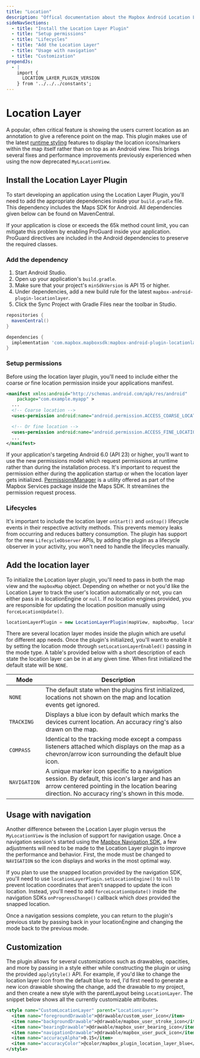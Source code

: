 ```yaml
---
title: "Location"
description: "Offical documentation about the Mapbox Android Location Layer Plugin. Show the Android device's location on a Mapbox Map in just a few quick steps."
sideNavSections:
  - title: "Install the Location Layer Plugin"
  - title: "Setup permissions"
  - title: "Lifecycles"
  - title: "Add the Location Layer"
  - title: "Usage with navigation"
  - title: "Customization"
prependJs:
  - |
    import {
      LOCATION_LAYER_PLUGIN_VERSION
    } from '../../../constants';
---
```

# Location Layer
A popular, often critical feature is showing the users current location as an annotation to give a reference point on the map. This plugin makes use of the latest [runtime styling](/android-docs/map-sdk/overview/runtime-styling/) features to display the location icons/markers within the map itself rather than on top as an Android view. This brings several fixes and performance improvements previously experienced when using the now deprecated `MyLocationView`.

## Install the Location Layer Plugin
To start developing an application using the Location Layer Plugin, you'll need to add the appropriate dependencies inside your `build.gradle` file. This dependency includes the Maps SDK for Android. All dependencies given below can be found on MavenCentral.

If your application is close or exceeds the 65k method count limit, you can mitigate this problem by enabling ProGuard inside your application. ProGuard directives are included in the Android dependencies to preserve the required classes.

### Add the dependency

1. Start Android Studio.
2. Open up your application's `build.gradle`.
3. Make sure that your project's `minSdkVersion` is API 15 or higher.
4. Under dependencies, add a new build rule for the latest `mapbox-android-plugin-locationlayer`.
5. Click the Sync Project with Gradle Files near the toolbar in Studio.

```groovy
repositories {
  mavenCentral()
}

dependencies {
  implementation 'com.mapbox.mapboxsdk:mapbox-android-plugin-locationlayer:{{ LOCATION_LAYER_PLUGIN_VERSION }}'
}
```

### Setup permissions
Before using the location layer plugin, you'll need to include either the coarse _or_ fine location permission inside your applications manifest.

```xml
<manifest xmlns:android="http://schemas.android.com/apk/res/android"
    package="com.example.myapp" >
  ...
  <!-- Coarse location -->
  <uses-permission android:name="android.permission.ACCESS_COARSE_LOCATION"/>

  <!-- Or fine location -->
  <uses-permission android:name="android.permission.ACCESS_FINE_LOCATION"/>
  ...
</manifest>
```

If your application's targeting Android 6.0 (API 23) or higher, you'll want to use the new permissions model which request permissions at runtime rather than during the installation process. It's important to request the permission either during the application startup or when the location layer gets initialized. [PermissionsManager](/android-docs/telemetry/overview/#permissionsmanager) is a utility offered as part of the Mapbox Services package inside the Maps SDK. It streamlines the permission request process.

### Lifecycles
It's important to include the location layer `onStart()` and `onStop()` lifecycle events in their respective activity methods. This prevents memory leaks from occurring and reduces battery consumption. The plugin has support for the new `LifecycleObserver` APIs, by adding the plugin as a lifecycle observer in your activity, you won't need to handle the lifecycles manually.

## Add the location layer
To initialize the Location layer plugin, you'll need to pass in both the map view and the `mapboxMap` object. Depending on whether or not you'd like the Location Layer to track the user's location automatically or not, you can either pass in a locationEngine or `null`. If no location engines provided, you are responsible for updating the location position manually using `forceLocationUpdate()`.

```java
locationLayerPlugin = new LocationLayerPlugin(mapView, mapboxMap, locationEngine);
```

There are several location layer modes inside the plugin which are useful for different app needs. Once the plugin's initialized, you'll want to enable it by setting the location mode through `setLocationLayerEnabled()` passing in the mode type. A table's provided below with a short description of each state the location layer can be in at any given time. When first initialized the default state will be `NONE`.

| Mode | Description |
| --- | --- |
| `NONE` | The default state when the plugins first initialized, locations not shown on the map and location events get ignored. |
| `TRACKING` | Displays a blue icon by default which marks the devices current location. An accuracy ring's also drawn on the map. |
| `COMPASS` | Identical to the tracking mode except a compass listeners attached which displays on the map as a chevron/arrow icon surrounding the default blue icon.  |
| `NAVIGATION` | A unique marker icon specific to a navigation session. By default, this icon's larger and has an arrow centered pointing in the location bearing direction. No accuracy ring's shown in this mode. |

## Usage with navigation
Another difference between the Location Layer plugin versus the `MyLocationView` is the inclusion of support for navigation usage. Once a navigation session's started using the [Mapbox Navigation SDK](/android-docs/navigation/overview/), a few adjustments will need to be made to the Location Layer plugin to improve the performance and behavior. First, the mode must be changed to `NAVIGATION` so the icon displays and works in the most optimal way.

If you plan to use the snapped location provided by the navigation SDK, you'll need to use `locationLayerPlugin.setLocationEngine()` to `null` to prevent location coordinates that aren't snapped to update the icon location. Instead, you'll need to add `forceLocationUpdate()` inside the navigation SDKs `onProgressChange()` callback which _does_ provided the snapped location.

Once a navigation sessions complete, you can return to the plugin's previous state by passing back in your locationEngine and changing the mode back to the previous mode.

## Customization
The plugin allows for several customizations such as drawables, opacities, and more by passing in a style either while constructing the plugin or using the provided `applyStyle()` API. For example, if you'd like to change the location layer icon from the default blue to red, I'd first need to generate a new icon drawable showing the change, add the drawable to my project, and then create a new style with the parentLayout being `LocationLayer`. The snippet below shows all the currently customizable attributes.

```xml
<style name="CustomLocationLayer" parent="LocationLayer">
  <item name="foregroundDrawable">@drawable/custom_user_icon</item>
  <item name="backgroundDrawable">@drawable/mapbox_user_stroke_icon</item>
  <item name="bearingDrawable">@drawable/mapbox_user_bearing_icon</item>
  <item name="navigationDrawable">@drawable/mapbox_user_puck_icon</item>
  <item name="accuracyAlpha">0.15</item>
  <item name="accuracyColor">@color/mapbox_plugin_location_layer_blue</item>
</style>
```
